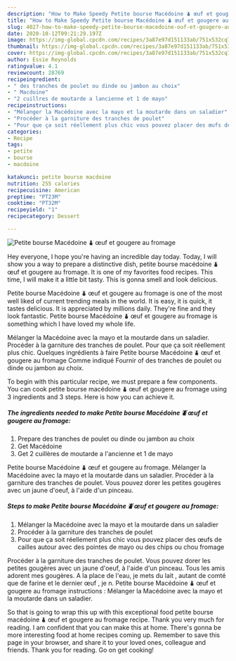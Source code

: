 ```yaml
---
description: "How to Make Speedy Petite bourse Macédoine ⛇ œuf et gougere au fromage"
title: "How to Make Speedy Petite bourse Macédoine ⛇ œuf et gougere au fromage"
slug: 4027-how-to-make-speedy-petite-bourse-macedoine-ouf-et-gougere-au-fromage
date: 2020-10-12T09:21:29.197Z
image: https://img-global.cpcdn.com/recipes/3a87e97d151133ab/751x532cq70/petite-bourse-macedoine-⛇-oeuf-et-gougere-au-fromage-photo-principale-de-la-recette.jpg
thumbnail: https://img-global.cpcdn.com/recipes/3a87e97d151133ab/751x532cq70/petite-bourse-macedoine-⛇-oeuf-et-gougere-au-fromage-photo-principale-de-la-recette.jpg
cover: https://img-global.cpcdn.com/recipes/3a87e97d151133ab/751x532cq70/petite-bourse-macedoine-⛇-oeuf-et-gougere-au-fromage-photo-principale-de-la-recette.jpg
author: Essie Reynolds
ratingvalue: 4.1
reviewcount: 28769
recipeingredient:
- " des tranches de poulet ou dinde ou jambon au choix"
- " Macdoine"
- "2 cuillres de moutarde a lancienne et 1 de mayo"
recipeinstructions:
- "Mélanger la Macédoine avec la mayo et la moutarde dans un saladier"
- "Procéder à la garniture des tranches de poulet"
- "Pour que ça soit réellement plus chic vous pouvez placer des œufs de cailles autour avec des pointes de mayo ou des chips ou chou fromage"
categories:
- Recipe
tags:
- petite
- bourse
- macdoine

katakunci: petite bourse macdoine 
nutrition: 255 calories
recipecuisine: American
preptime: "PT23M"
cooktime: "PT32M"
recipeyield: "1"
recipecategory: Dessert

---
```



![Petite bourse Macédoine ⛇ œuf et gougere au fromage](https://img-global.cpcdn.com/recipes/3a87e97d151133ab/751x532cq70/petite-bourse-macedoine-⛇-oeuf-et-gougere-au-fromage-photo-principale-de-la-recette.jpg)

Hey everyone, I hope you're having an incredible day today. Today, I will show you a way to prepare a distinctive dish, petite bourse macédoine ⛇ œuf et gougere au fromage. It is one of my favorites food recipes. This time, I will make it a little bit tasty. This is gonna smell and look delicious.

Petite bourse Macédoine ⛇ œuf et gougere au fromage is one of the most well liked of current trending meals in the world. It is easy, it is quick, it tastes delicious. It is appreciated by millions daily. They're fine and they look fantastic. Petite bourse Macédoine ⛇ œuf et gougere au fromage is something which I have loved my whole life.

Mélanger la Macédoine avec la mayo et la moutarde dans un saladier. Procéder à la garniture des tranches de poulet. Pour que ça soit réellement plus chic. Quelques ingrédients à faire Petite bourse Macédoine ⛇ œuf et gougere au fromage Comme indiqué Fournir of des tranches de poulet ou dinde ou jambon au choix.


To begin with this particular recipe, we must prepare a few components. You can cook petite bourse macédoine ⛇ œuf et gougere au fromage using 3 ingredients and 3 steps. Here is how you can achieve it.

<!--inarticleads1-->

##### The ingredients needed to make Petite bourse Macédoine ⛇ œuf et gougere au fromage:

1. Prepare  des tranches de poulet ou dinde ou jambon au choix
1. Get  Macédoine
1. Get 2 cuillères de moutarde a l&#39;ancienne et 1 de mayo


Petite bourse Macédoine ⛇ œuf et gougere au fromage. Mélanger la Macédoine avec la mayo et la moutarde dans un saladier. Procéder à la garniture des tranches de poulet. Vous pouvez dorer les petites gougères avec un jaune d&#39;oeuf, à l&#39;aide d&#39;un pinceau. 

<!--inarticleads2-->

##### Steps to make Petite bourse Macédoine ⛇ œuf et gougere au fromage:

1. Mélanger la Macédoine avec la mayo et la moutarde dans un saladier
1. Procéder à la garniture des tranches de poulet
1. Pour que ça soit réellement plus chic vous pouvez placer des œufs de cailles autour avec des pointes de mayo ou des chips ou chou fromage


Procéder à la garniture des tranches de poulet. Vous pouvez dorer les petites gougères avec un jaune d&#39;oeuf, à l&#39;aide d&#39;un pinceau. Tous les amis adorent mes gougères. A la place de l&#39;eau, je mets du lait , autant de comté que de farine et le dernier œuf , je n. Petite bourse Macédoine ⛇ œuf et gougere au fromage instructions : Mélanger la Macédoine avec la mayo et la moutarde dans un saladier. 

So that is going to wrap this up with this exceptional food petite bourse macédoine ⛇ œuf et gougere au fromage recipe. Thank you very much for reading. I am confident that you can make this at home. There's gonna be more interesting food at home recipes coming up. Remember to save this page in your browser, and share it to your loved ones, colleague and friends. Thank you for reading. Go on get cooking!
